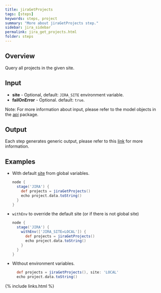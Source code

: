 ```yaml
---
title: jiraGetProjects
tags: [steps]
keywords: steps, project
summary: "More about jiraGetProjects step."
sidebar: jira_sidebar
permalink: jira_get_projects.html
folder: steps
---
```


## Overview

Query all projects in the given site.

## Input

* **site** - Optional, default: `JIRA_SITE` environment variable.
* **failOnError** - Optional. default: `true`.

Note: For more information about input, please refer to the model objects in the [api](https://github.com/jenkinsci/jira-steps-plugin/tree/master/src/main/java/org/thoughtslive/jenkins/plugins/jira/api) package.

## Output

Each step generates generic output, please refer to this [link](config.html#common-response--error-handling) for more information.

## Examples

* With default [site](config#environment-variables) from global variables.

  ```groovy
  node {
    stage('JIRA') {
      def projects = jiraGetProjects()
      echo project.data.toString()
    }
  }
  ```
* `withEnv` to override the default site (or if there is not global site)

  ```groovy
  node {
    stage('JIRA') {
      withEnv(['JIRA_SITE=LOCAL']) {
        def projects = jiraGetProjects()
        echo project.data.toString()
      }
    }
  }
  ```
* Without environment variables.

  ```groovy
    def projects = jiraGetProjects(), site: 'LOCAL'
    echo project.data.toString()
  ```

{% include links.html %}

